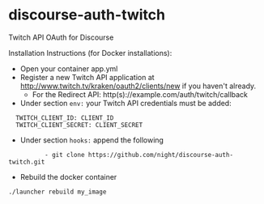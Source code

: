 discourse-auth-twitch
=====================

Twitch API OAuth for Discourse

Installation Instructions (for Docker installations):

* Open your container app.yml
* Register a new Twitch API application at http://www.twitch.tv/kraken/oauth2/clients/new if you haven't already.
  * For the Redirect API: http(s)://example.com/auth/twitch/callback
* Under section ```env:``` your Twitch API credentials must be added:
```
  TWITCH_CLIENT_ID: CLIENT_ID
  TWITCH_CLIENT_SECRET: CLIENT_SECRET
```
* Under section ```hooks:``` append the following
```
          - git clone https://github.com/night/discourse-auth-twitch.git
```
* Rebuild the docker container
```
./launcher rebuild my_image
```
